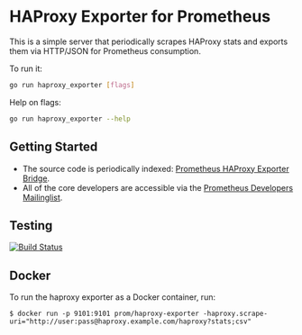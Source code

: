 # HAProxy Exporter for Prometheus

This is a simple server that periodically scrapes HAProxy stats and exports them via HTTP/JSON for Prometheus
consumption.

To run it:

```bash
go run haproxy_exporter [flags]
```

Help on flags:
```bash
go run haproxy_exporter --help
```

## Getting Started
  * The source code is periodically indexed: [Prometheus HAProxy Exporter Bridge](http://godoc.org/github.com/prometheus/haproxy_exporter).
  * All of the core developers are accessible via the [Prometheus Developers Mailinglist](https://groups.google.com/forum/?fromgroups#!forum/prometheus-developers).

## Testing

[![Build Status](https://travis-ci.org/prometheus/haproxy_exporter.png?branch=master)](https://travis-ci.org/prometheus/haproxy_exporter)

## Docker

To run the haproxy exporter as a Docker container, run:

    $ docker run -p 9101:9101 prom/haproxy-exporter -haproxy.scrape-uri="http://user:pass@haproxy.example.com/haproxy?stats;csv"

